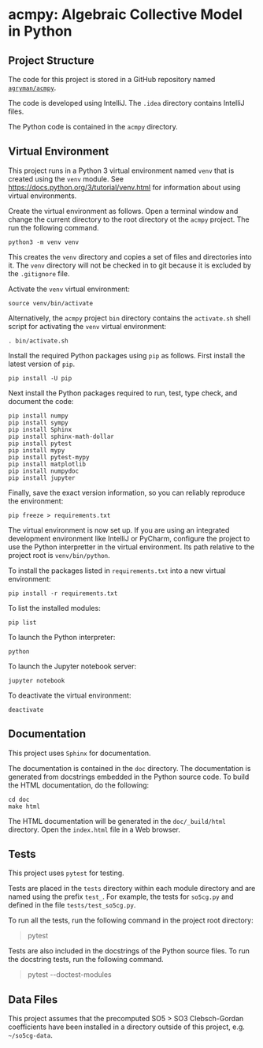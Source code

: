 # acmpy: Algebraic Collective Model in Python

## Project Structure

The code for this project is stored in a GitHub repository named
[`agryman/acmpy`](https://github.com/agryman/acmpy).

The code is developed using IntelliJ. 
The `.idea` directory contains IntelliJ files.

The Python code is contained in the `acmpy` directory.

## Virtual Environment

This project runs in a Python 3 virtual environment
named `venv` that is created using the `venv` module.
See <https://docs.python.org/3/tutorial/venv.html> for information
about using virtual environments.

Create the virtual environment as follows.
Open a terminal window and change the current directory to the root directory ot the `acmpy` project.
The run the following command.

```shell script
python3 -m venv venv
```

This creates the `venv` directory and copies a set of files and directories into it.
The `venv` directory will not be checked in to git because it is excluded by the `.gitignore` file.

Activate the `venv` virtual environment:

```shell script
source venv/bin/activate
```

Alternatively, the `acmpy` project `bin` directory contains the `activate.sh`
shell script for activating the `venv` virtual environment:

```shell script
. bin/activate.sh
```

Install the required Python packages using `pip` as follows.
First install the latest version of `pip`.

```shell script
pip install -U pip
```

Next install the Python packages required to run, test, type check, and document the code:

```shell script
pip install numpy
pip install sympy
pip install Sphinx
pip install sphinx-math-dollar
pip install pytest
pip install mypy
pip install pytest-mypy
pip install matplotlib
pip install numpydoc
pip install jupyter
```

Finally, save the exact version information, so you can reliably reproduce the environment:

```shell script
pip freeze > requirements.txt
```

The virtual environment is now set up.
If you are using an integrated development environment like IntelliJ or PyCharm, configure
the project to use the Python interpretter in the virtual environment.
Its path relative to the project root is `venv/bin/python`.

To install the packages listed in `requirements.txt` into a new virtual environment:

```shell script
pip install -r requirements.txt
```

To list the installed modules:

```shell script
pip list
```

To launch the Python interpreter:

```shell script
python
```

To launch the Jupyter notebook server:

```shell script
jupyter notebook
```

To deactivate the virtual environment:

```shell script
deactivate
```

## Documentation

This project uses `Sphinx` for documentation.

The documentation is contained in the `doc` directory.
The documentation is generated from docstrings embedded in the Python source code.
To build the HTML documentation, do the following:

```shell script
cd doc
make html
```

The HTML documentation will be generated in the `doc/_build/html` directory.
Open the `index.html` file in a Web browser.

## Tests

This project uses `pytest` for testing.

Tests are placed in the `tests` directory within each module directory
and are named using the prefix `test_`. For example, the tests for `so5cg.py`
and defined in the file `tests/test_so5cg.py`.

To run all the tests, run the following command in the project root directory:

> pytest

Tests are also included in the docstrings of the Python source files.
To run the docstring tests, run the following command.

> pytest --doctest-modules

## Data Files

This project assumes that the precomputed SO5 > SO3 Clebsch-Gordan coefficients
have been installed in a directory outside of this project, e.g. `~/so5cg-data`.
